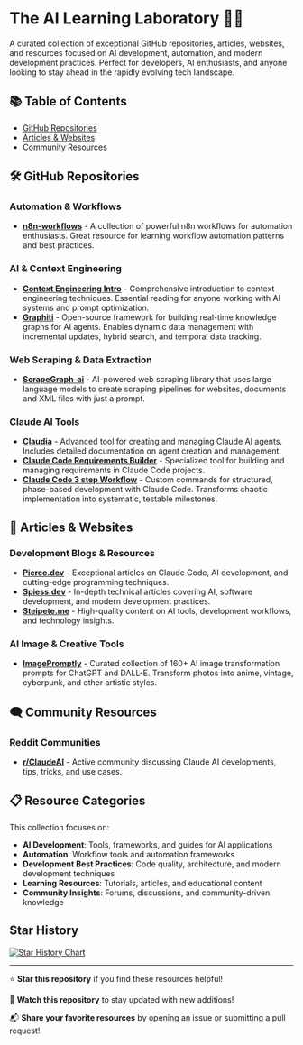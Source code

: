 # The AI Learning Laboratory 🧪🤖

A curated collection of exceptional GitHub repositories, articles, websites, and resources focused on AI development, automation, and modern development practices. Perfect for developers, AI enthusiasts, and anyone looking to stay ahead in the rapidly evolving tech landscape.

## 📚 Table of Contents

- [GitHub Repositories](#github-repositories)
- [Articles & Websites](#articles--websites)
- [Community Resources](#community-resources)

## 🛠 GitHub Repositories

### Automation & Workflows
- **[n8n-workflows](https://github.com/Zie619/n8n-workflows)** - A collection of powerful n8n workflows for automation enthusiasts. Great resource for learning workflow automation patterns and best practices.

### AI & Context Engineering
- **[Context Engineering Intro](https://github.com/coleam00/context-engineering-intro)** - Comprehensive introduction to context engineering techniques. Essential reading for anyone working with AI systems and prompt optimization.
- **[Graphiti](https://github.com/getzep/graphiti)** - Open-source framework for building real-time knowledge graphs for AI agents. Enables dynamic data management with incremental updates, hybrid search, and temporal data tracking.

### Web Scraping & Data Extraction
- **[ScrapeGraph-ai](https://github.com/ScrapeGraphAI/Scrapegraph-ai)** - AI-powered web scraping library that uses large language models to create scraping pipelines for websites, documents and XML files with just a prompt.

### Claude AI Tools
- **[Claudia](https://github.com/getAsterisk/claudia)** - Advanced tool for creating and managing Claude AI agents. Includes detailed documentation on agent creation and management.
- **[Claude Code Requirements Builder](https://github.com/rizethereum/claude-code-requirements-builder)** - Specialized tool for building and managing requirements in Claude Code projects.
- **[Claude Code 3 step Workflow](./claude-commands/)** - Custom commands for structured, phase-based development with Claude Code. Transforms chaotic implementation into systematic, testable milestones.

## 📖 Articles & Websites

### Development Blogs & Resources
- **[Pierce.dev](https://pierce.dev/)** - Exceptional articles on Claude Code, AI development, and cutting-edge programming techniques.
- **[Spiess.dev](https://spiess.dev/)** - In-depth technical articles covering AI, software development, and modern development practices.
- **[Steipete.me](https://steipete.me/)** - High-quality content on AI tools, development workflows, and technology insights.

### AI Image & Creative Tools
- **[ImagePromptly](https://imagepromptly.com/)** - Curated collection of 160+ AI image transformation prompts for ChatGPT and DALL-E. Transform photos into anime, vintage, cyberpunk, and other artistic styles.

## 🗨 Community Resources

### Reddit Communities
- **[r/ClaudeAI](https://www.reddit.com/r/ClaudeAI/)** - Active community discussing Claude AI developments, tips, tricks, and use cases.

## 📋 Resource Categories

This collection focuses on:
- **AI Development**: Tools, frameworks, and guides for AI applications
- **Automation**: Workflow tools and automation frameworks
- **Development Best Practices**: Code quality, architecture, and modern development techniques
- **Learning Resources**: Tutorials, articles, and educational content
- **Community Insights**: Forums, discussions, and community-driven knowledge

## Star History

<a href="https://star-history.com/#samyakjain0606/awesome-learning-material&Date">
 <picture>
   <source media="(prefers-color-scheme: dark)" srcset="https://api.star-history.com/svg?repos=samyakjain0606/awesome-learning-material&type=Date&theme=dark" />
   <source media="(prefers-color-scheme: light)" srcset="https://api.star-history.com/svg?repos=samyakjain0606/awesome-learning-material&type=Date" />
   <img alt="Star History Chart" src="https://api.star-history.com/svg?repos=samyakjain0606/awesome-learning-material&type=Date" />
 </picture>
</a>

---

⭐ **Star this repository** if you find these resources helpful!

🔄 **Watch this repository** to stay updated with new additions!

📬 **Share your favorite resources** by opening an issue or submitting a pull request!